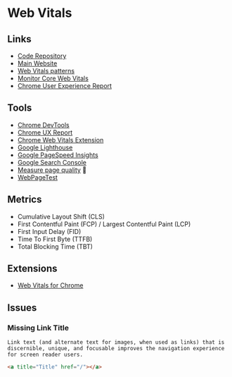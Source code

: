# Web Vitals

<!--
Lazy loading
-->

## Links

- [Code Repository](https://github.com/GoogleChrome/web-vitals)
- [Main Website](https://web.dev/vitals/)
- [Web Vitals patterns](https://web.dev/patterns/web-vitals-patterns/)
- [Monitor Core Web Vitals](https://sentry.io/for/web-vitals/)
- [Chrome User Experience Report](https://developers.google.com/web/tools/chrome-user-experience-report)

## Tools

- [Chrome DevTools](https://developer.chrome.com/docs/devtools/)
- [Chrome UX Report](https://developers.google.com/web/tools/chrome-user-experience-report)
- [Chrome Web Vitals Extension](https://chrome.google.com/webstore/detail/web-vitals/ahfhijdlegdabablpippeagghigmibma?hl=en)
- [Google Lighthouse](https://github.com/GoogleChrome/lighthouse)
- [Google PageSpeed Insights](https://developers.google.com/speed/pagespeed/insights/)
- [Google Search Console](https://search.google.com/search-console/about)
- [Measure page quality](https://web.dev/measure/) 🌟
- [WebPageTest](https://webpagetest.org/)

## Metrics

- Cumulative Layout Shift (CLS)
- First Contentful Paint (FCP) / Largest Contentful Paint (LCP)
- First Input Delay (FID)
- Time To First Byte (TTFB)
- Total Blocking Time (TBT)

## Extensions

- [Web Vitals for Chrome](https://chrome.google.com/webstore/detail/web-vitals/ahfhijdlegdabablpippeagghigmibma?hl=en)

## Issues

### Missing Link Title

```log
Link text (and alternate text for images, when used as links) that is discernible, unique, and focusable improves the navigation experience for screen reader users.
```

```html
<a title="Title" href="/"></a>
```

